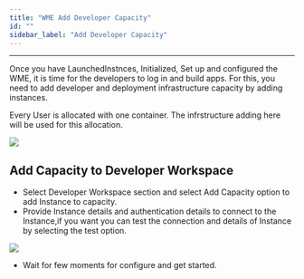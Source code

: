 ```yaml
---
title: "WME Add Developer Capacity"
id: ""
sidebar_label: "Add Developer Capacity"
---
```

---

Once you have LaunchedInstnces, Initialized, Set up and configured the WME, it is time for the developers to log in and build apps. For this, you need to add developer and deployment infrastructure capacity by adding instances.

Every User is allocated with one container. The infrstructure adding here will be used for this allocation.

[![](/learn/assets/wme-setup/configuring-wme/WME_instance.png)](/learn/assets/wme-setup/configuring-wme/WME_instance.png)

## Add Capacity to Developer Workspace

- Select Developer Workspace section and select Add Capacity option to add Instance to capacity.
- Provide Instance details and authentication details to connect to the Instance,if you want you can test the connection and details of Instance by selecting the test option.

[![](/learn/assets/wme-setup/configuring-wme/workspace-capacity.jpg)](/learn/assets/wme-setup/configuring-wme/workspace-capacity.jpg)

- Wait for few moments for configure and get started.
